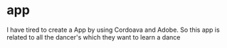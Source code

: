 # app
I have tired to create a App by using Cordoava and Adobe. So this app is related to all the dancer's which they want to learn a dance
